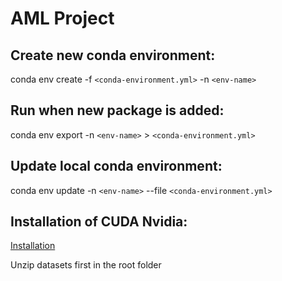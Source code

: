 # AML Project

## Create new conda environment:

conda env create -f `<conda-environment.yml>` -n `<env-name>`

## Run when new package is added:

conda env export -n `<env-name>` > `<conda-environment.yml>`

## Update local conda environment:

conda env update -n `<env-name>` --file `<conda-environment.yml>`

## Installation of CUDA Nvidia:

[Installation](https://docs.nvidia.com/cuda/cuda-installation-guide-microsoft-windows/)

Unzip datasets first in the root folder
